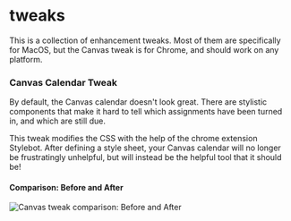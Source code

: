 # tweaks
This is a collection of enhancement tweaks. Most of them are specifically for MacOS, but the Canvas tweak is for Chrome, and should work on any platform.

### Canvas Calendar Tweak

By default, the Canvas calendar doesn't look great. There are stylistic components that make it hard to tell which assignments have been turned in, and which are still due.

This tweak modifies the CSS with the help of the chrome extension Stylebot. After defining a style sheet, your Canvas calendar will no longer be frustratingly unhelpful, but will instead be the helpful tool that it should be!

#### Comparison: Before and After
![Canvas tweak comparison: Before and After](canvas-calendar/img/canvas-demo.gif)
